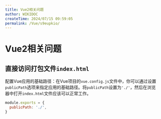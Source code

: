 ```yaml
---
title: Vue2相关问题
author: WIKIDOC
createTime: 2024/07/15 09:59:05
permalink: /Vue/s9eupkio/
---
```

# Vue2相关问题

## 直接访问打包文件`index.html`

​	配置Vue应用的基础路径：在Vue项目的`vue.config.js`文件中，你可以通过设置`publicPath`选项来指定应用的基础路径。将`publicPath`设置为`'./'`，然后在浏览器中打开`index.html`文件应该可以正常工作。

```js
module.exports = {
  publicPath: './',
}
```

